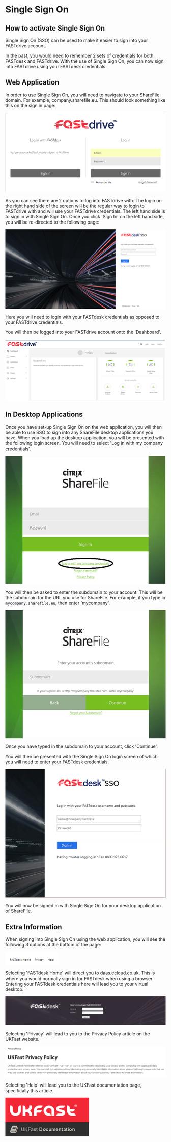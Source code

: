 # Single Sign On

## How to activate Single Sign On

Single Sign On (SSO) can be used to make it easier to sign into your FASTdrive account. 

In the past, you would need to remember 2 sets of credentials for both FASTdesk and FASTdrive. With the use of Single Sign On, you can now sign into FASTdrive using your FASTdesk credentials. 

## Web Application

In order to use Single Sign On, you will need to navigate to your ShareFile domain. For example, company.sharefile.eu. This should look something like this on the sign in page: 

![ssoimage1](files/ssoimage1.PNG)

As you can see there are 2 options to log into FASTdrive with. The login on the right hand side of the screen will be the regular way to login to FASTdrive with and will use your FASTdrive credentials. The left hand side is to sign in with Single Sign On. Once you click 'Sign In' on the left hand side, you will be re-directed to the following page: 

![ssoimage2](files/ssoimage2.PNG)

Here you will need to login with your FASTdesk credentials as opposed to your FASTdrive credentials. 
 
You will then be logged into your FASTdrive account onto the 'Dashboard'.

![ssoimage3.1](files/ssoimage3.1.PNG)

## In Desktop Applications 

Once you have set-up Single Sign On on the web application, you will then be able to use SSO to sign into any ShareFile desktop applications you have. When you load up the desktop application, you will be presented with the following login screen. You will need to select 'Log in with my company credentials'. 

![ssoimage4](files/ssoimage4.png)

You will then be asked to enter the subdomain to your account. This will be the subdomain for the URL you use for ShareFile. For example, if you type in `mycompany.sharefile.eu`, then enter 'mycompany'. 

![ssoimage5](files/ssoimage5.PNG)

Once you have typed in the subdomain to your account, click 'Continue'. 

You will then be presented with the Single Sign On login screen of which you will need to enter your FASTdesk credentials. 

![ssoimage6](files/ssoimage6.PNG)

You will now be signed in with Single Sign On for your desktop application of ShareFile.

## Extra Information

When signing into Single Sign On using the web application, you will see the following 3 options at the bottom of the page: 

![ssoimage7](files/ssoimage7.PNG)

Selecting 'FASTdesk Home' will direct you to daas.ecloud.co.uk. This is where you would normally sign in for FASTdesk when using a browser. Entering your FASTdesk credentials here will lead you to your virtual desktop. 

![ssoimage8](files/ssoimage8.PNG)

Selecting 'Privacy' will lead to you to the Privacy Policy article on the UKFast website. 

![ssoimage9](files/ssoimage9.PNG)

Selecting 'Help' will lead you to the UKFast documentation page, specifically this article. 

![ssoimage10](files/ssoimage10.PNG)


